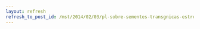 ```yaml
---
layout: refresh
refresh_to_post_id: /mst/2014/02/03/pl-sobre-sementes-transgnicas-estreis-est-pronto-para-votao
---
```

